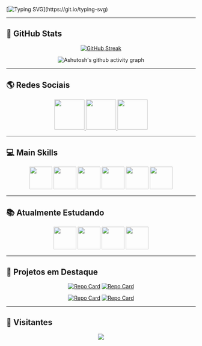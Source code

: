 <!-- Animação de apresentação -->
[![Typing SVG](https://readme-typing-svg.herokuapp.com?font=Fira+Code&weight=600&size=32&duration=3500&pause=1000&color=0000FF&center=true&vCenter=true&width=1000&lines=Olá%2C+Me+Chamo+João+Vitor;Tenho+23+anos;Faço+Engenharia+de+Software;Moro+no+Paraná+-+Brasil;Seja+Bem-Vindo+ao+meu+perfil!)](https://git.io/typing-svg)

---

## 🚀 GitHub Stats  

<div align="center">
  
[![GitHub Streak](https://github-readme-streak-stats.herokuapp.com?user=JvMazzolli&theme=tokyonight&locale=pt_BR&date_format=n%2Fj%5B%2FY%5D&card_width=900)](https://git.io/streak-stats)

![Ashutosh's github activity graph](https://ssr-contributions-svg.vercel.app/_/JvMazzolli?chart=3dbar&gap=0.6&scale=2&flatten=2&animation=wave&animation_duration=1&animation_delay=0.05&animation_amplitude=20&animation_frequency=0.5&animation_wave_center=10_0&format=svg&weeks=30&theme=blueberry)

</div>

---

## 🌎 Redes Sociais  

<div align="center"> 
  <a href="https://instagram.com/joaovitormazzolli/" target="_blank">
    <img height="80" width="80" src="https://github.com/carolbarbosa101/carolbarbosa101/assets/44561610/88a3dd4d-f85e-4141-af09-a2667d81df5b">
  </a>
  <a href="mailto:cmp.1a.joaomazzollivitor78@gmail.com">
    <img height="80" width="80" src="https://github.com/carolbarbosa101/carolbarbosa101/assets/44561610/2856fdde-3200-4398-8290-a0e45d3a35a0">
  </a>
  <a href="https://www.linkedin.com/in/joao-vitor-mazzolli-929a74237/" target="_blank">
    <img height="80" width="80" src="https://github.com/carolbarbosa101/carolbarbosa101/assets/44561610/bc26a6f8-f0d3-4f15-82e1-55680c48f269">
  </a>
</div>

---

## 💻 Main Skills  

<div align="center">

<img height="60" src="https://cdn.jsdelivr.net/gh/devicons/devicon/icons/html5/html5-original.svg" />
<img height="60" src="https://cdn.jsdelivr.net/gh/devicons/devicon/icons/css3/css3-original.svg" />
<img height="60" src="https://cdn.jsdelivr.net/gh/devicons/devicon/icons/javascript/javascript-original.svg" />
<img height="60" src="https://cdn.jsdelivr.net/gh/devicons/devicon/icons/python/python-original.svg" />
<img height="60" src="https://cdn.jsdelivr.net/gh/devicons/devicon/icons/csharp/csharp-original.svg" />
<img height="60" src="https://cdn.jsdelivr.net/gh/devicons/devicon/icons/sqlite/sqlite-original.svg" />

</div>

---

## 📚 Atualmente Estudando  

<div align="center">

<img height="60" src="https://cdn.jsdelivr.net/gh/devicons/devicon/icons/react/react-original.svg" />
<img height="60" src="https://cdn.jsdelivr.net/gh/devicons/devicon/icons/nodejs/nodejs-original.svg" />
<img height="60" src="https://cdn.jsdelivr.net/gh/devicons/devicon/icons/typescript/typescript-original.svg" />
<img height="60" src="https://cdn.jsdelivr.net/gh/devicons/devicon/icons/docker/docker-original.svg" />

</div>

---

## 📌 Projetos em Destaque  

<div align="center">

[![Repo Card](https://github-readme-stats.vercel.app/api/pin/?username=JvMazzolli&repo=nome-do-repo1&theme=tokyonight)](https://github.com/JvMazzolli/nome-do-repo1)
[![Repo Card](https://github-readme-stats.vercel.app/api/pin/?username=JvMazzolli&repo=nome-do-repo2&theme=tokyonight)](https://github.com/JvMazzolli/nome-do-repo2)

[![Repo Card](https://github-readme-stats.vercel.app/api/pin/?username=JvMazzolli&repo=nome-do-repo3&theme=tokyonight)](https://github.com/JvMazzolli/nome-do-repo3)
[![Repo Card](https://github-readme-stats.vercel.app/api/pin/?username=JvMazzolli&repo=nome-do-repo4&theme=tokyonight)](https://github.com/JvMazzolli/nome-do-repo4)

</div>

---

## 👀 Visitantes  

<p align="center">
  <img src="https://visit-counter.vercel.app/counter.png?page=https%3A%2F%2Fgithub.com%2FJvMazzolli&s=50&c=0000FF&bg=00000000&no=7&ff=digi&tb=Visits%3A++&ta=" />
</p>
